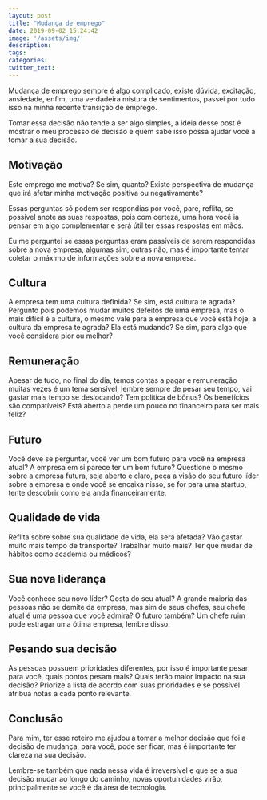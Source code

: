 ```yaml
---
layout: post
title: "Mudança de emprego"
date: 2019-09-02 15:24:42
image: '/assets/img/'
description:
tags:
categories:
twitter_text:
---
```


Mudança de emprego sempre é algo complicado, existe dúvida, excitação, ansiedade, enfim, uma verdadeira mistura de sentimentos, passei por tudo isso na minha recente transição de emprego.

Tomar essa decisão não tende a ser algo simples, a ideia desse post é mostrar o meu processo de decisão e quem sabe isso possa ajudar você a tomar a sua decisão.

## Motivação

Este emprego me motiva? Se sim, quanto? Existe perspectiva de mudança que irá afetar minha motivação positiva ou negativamente?

Essas perguntas só podem ser respondias por você, pare, reflita, se possível anote as suas respostas, pois com certeza, uma hora você ia pensar em algo complementar e será útil ter essas respostas em mãos.

Eu me perguntei se essas perguntas eram passíveis de serem respondidas sobre a nova empresa, algumas sim, outras não, mas é importante tentar coletar o máximo de informações sobre a nova empresa.

## Cultura 

A empresa tem uma cultura definida? Se sim, está cultura te agrada? Pergunto pois podemos mudar muitos defeitos de uma empresa, mas o mais difícil é a cultura, o mesmo vale para a empresa que você está hoje, a cultura da empresa te agrada? Ela está mudando? Se sim, para algo que você considera pior ou melhor?

## Remuneração 

Apesar de tudo, no final do dia, temos contas a pagar e remuneração muitas vezes é um tema sensível, lembre sempre de pesar seu tempo, vai gastar mais tempo se deslocando? Tem política de bônus? Os benefícios são compatíveis? Está aberto a perde um pouco no financeiro para ser mais feliz? 

## Futuro

Você deve se perguntar, você ver um bom futuro para você na empresa atual? A empresa em si parece ter um bom futuro? Questione o mesmo sobre a empresa futura, seja aberto e claro, peça a visão do seu futuro líder sobre a empresa e onde você se encaixa nisso, se for para uma startup, tente descobrir como ela anda financeiramente.

## Qualidade de vida 

Reflita sobre sobre  sua qualidade de vida, ela será afetada? Vão gastar muito mais tempo de transporte? Trabalhar muito mais? Ter que mudar de hábitos como academia ou médicos? 

## Sua nova liderança 

Você conhece seu novo líder? Gosta do seu atual? A grande maioria das pessoas não se demite da empresa, mas sim de seus chefes, seu chefe atual é uma pessoa que você admira? O futuro também? Um chefe ruim pode estragar uma ótima empresa, lembre disso.

## Pesando sua decisão

As pessoas possuem prioridades diferentes, por isso é importante pesar para você, quais pontos pesam mais? Quais terão maior impacto na sua decisão? Priorize a lista de acordo com suas prioridades e se possível atribua notas a cada ponto relevante.

## Conclusão 

Para mim, ter esse roteiro me ajudou a tomar a melhor decisão que foi a decisão de mudança, para você, pode ser ficar, mas é importante ter clareza na sua decisão.

Lembre-se também que nada nessa vida é irreversível e que se a sua decisão mudar ao longo do caminho, novas oportunidades virão, principalmente se você é da área de tecnologia.